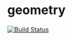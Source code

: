 # geometry
[![Build Status](https://travis-ci.org/LastSkif/geometry.svg?branch=master)](https://travis-ci.org/LastSkif/geometry)

